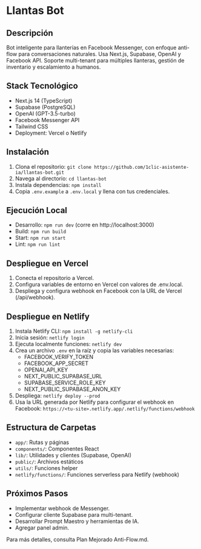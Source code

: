 # Llantas Bot
## Descripción

Bot inteligente para llanterías en Facebook Messenger, con enfoque anti-flow para conversaciones naturales. Usa Next.js, Supabase, OpenAI y Facebook API. Soporte multi-tenant para múltiples llanteras, gestión de inventario y escalamiento a humanos.

## Stack Tecnológico
- Next.js 14 (TypeScript)
- Supabase (PostgreSQL)
- OpenAI (GPT-3.5-turbo)
- Facebook Messenger API
- Tailwind CSS
- Deployment: Vercel o Netlify

## Instalación
1. Clona el repositorio: `git clone https://github.com/1clic-asistente-ia/llantas-bot.git`
2. Navega al directorio: `cd llantas-bot`
3. Instala dependencias: `npm install`
4. Copia `.env.example` a `.env.local` y llena con tus credenciales.

## Ejecución Local
- Desarrollo: `npm run dev` (corre en http://localhost:3000)
- Build: `npm run build`
- Start: `npm run start`
- Lint: `npm run lint`

## Despliegue en Vercel
1. Conecta el repositorio a Vercel.
2. Configura variables de entorno en Vercel con valores de .env.local.
3. Despliega y configura webhook en Facebook con la URL de Vercel (/api/webhook).

## Despliegue en Netlify
1. Instala Netlify CLI: `npm install -g netlify-cli`
2. Inicia sesión: `netlify login`
3. Ejecuta localmente funciones: `netlify dev`
4. Crea un archivo `.env` en la raíz y copia las variables necesarias:
   - FACEBOOK_VERIFY_TOKEN
   - FACEBOOK_APP_SECRET
   - OPENAI_API_KEY
   - NEXT_PUBLIC_SUPABASE_URL
   - SUPABASE_SERVICE_ROLE_KEY
   - NEXT_PUBLIC_SUPABASE_ANON_KEY
5. Despliega: `netlify deploy --prod`
6. Usa la URL generada por Netlify para configurar el webhook en Facebook: `https://<tu-site>.netlify.app/.netlify/functions/webhook`

## Estructura de Carpetas
- `app/`: Rutas y páginas
- `components/`: Componentes React
- `lib/`: Utilidades y clientes (Supabase, OpenAI)
- `public/`: Archivos estáticos
- `utils/`: Funciones helper
- `netlify/functions/`: Funciones serverless para Netlify (webhook)

## Próximos Pasos
- Implementar webhook de Messenger.
- Configurar cliente Supabase para multi-tenant.
- Desarrollar Prompt Maestro y herramientas de IA.
- Agregar panel admin.

Para más detalles, consulta Plan Mejorado Anti-Flow.md.